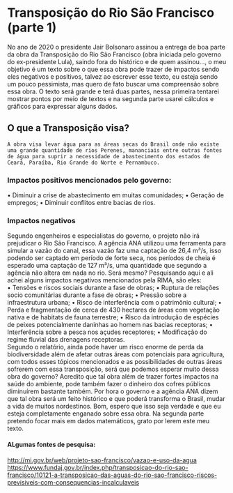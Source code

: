 # Transposição do Rio São Francisco (parte 1)
No ano de 2020 o presidente Jair Bolsonaro assinou a entrega de boa parte da obra da Transposição do Rio São Francisco (obra iniciada pelo governo do ex-presidente Lula), saindo fora do histórico e de quem assinou..., o meu objetivo é um texto sobre o que essa obra pode trazer de impactos sendo eles negativos e positivos, talvez ao escrever esse texto, eu esteja sendo um pouco pessimista, mas quero de fato buscar uma compreensão sobre essa obra. O texto será grande e terá duas partes, nessa primeira tentarei mostrar pontos por meio de textos e na segunda parte usarei cálculos e gráficos para expressar alguns dados. 
## O que a Transposição visa?
	A obra visa levar água para as áreas secas do Brasil onde não existe uma grande quantidade de rios Perenes, mananciais entre outras fontes de água para suprir a necessidade de abastecimento dos estados de Ceará, Paraíba, Rio Grande do Norte e Pernambuco.
### Impactos positivos mencionados pelo governo:
•	Diminuir a crise de abastecimento em muitas comunidades;
•	Geração de empregos;
•	Diminuir conflitos entre bacias de rios.
<br/>
### Impactos negativos
Segundo engenheiros e especialistas do governo, o projeto não irá prejudicar o Rio São Francisco. A agência ANA utilizou uma ferramenta para simular a vazão do canal, essa vazão faz uma captação de 26,4 m³/s, isso podendo ser captado em período de forte seca, nos períodos de cheia é esperado uma captação de 127 m³/s, uma quantidade que segundo a agência não altera em nada no rio. Será mesmo? Pesquisando aqui e ali achei alguns impactos negativos mencionados pela RIMA, são eles: <br/>
•	Tensões e riscos sociais durante a fase de obras;
•	Ruptura de relações socio comunitárias durante a fase de obras;
•	Pressão sobre a infraestrutura urbana;
•	Risco de interferência com o patrimônio cultural;
•	Perda e fragmentação de cerca de 430 hectares de áreas com vegetação nativa e de habitats de fauna terrestre;
•	Risco da introdução de espécies de peixes potencialmente daninhas ao homem nas bacias receptoras;
•	Interferência sobre a pesca nos açudes receptores;
•	Modificação do regime fluvial das drenagens receptoras. <br/>
Segundo o relatório, ainda pode haver um risco enorme de perda da biodiversidade além de afetar outras áreas com potenciais para agricultura, com todos esses tópicos mencionados e as possibilidades de outras áreas sofrerem com essa transposição, será que podemos esperar muito dessa obra do governo? Acredito que tal obra além de trazer fortes impactos na saúde do ambiente, pode também fazer o dinheiro dos cofres públicos diminuírem bastante também. Por hora o governo e a agência ANA dizem que tal obra será um feito histórico e que poderá transforma o Brasil, mudar a vida de muitos nordestinos. Bom, espero que isso seja verdade e que eu esteja completamente enganado sobre essa obra. Na segunda parte pretendo focar mais em dados matemáticos, grato por lerem este meu texto.  
#### ALgumas fontes de pesquisa:
http://mi.gov.br/web/projeto-sao-francisco/vazao-e-uso-da-agua <br/>
https://www.fundaj.gov.br/index.php/transposicao-do-rio-sao-francisco/10121-a-transposicao-das-aguas-do-rio-sao-francisco-riscos-previsiveis-com-consequencias-incalculaveis
<br/>
